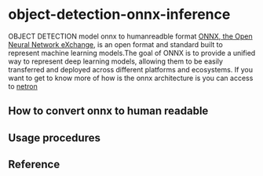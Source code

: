 # object-detection-onnx-inference
OBJECT DETECTION model onnx to humanreadble format
[ONNX, the Open Neural Network eXchange](https://onnx.ai/), is an open format and standard built to represent machine learning models.The goal of ONNX is to provide a unified way to represent deep learning models, allowing them to be easily transferred and deployed across different platforms and ecosystems.
If you want to get to know more of how is the onnx architecture is you can access to [netron](https://netron.app/)

## How to convert onnx to human readable 
## Usage procedures 
## Reference 
